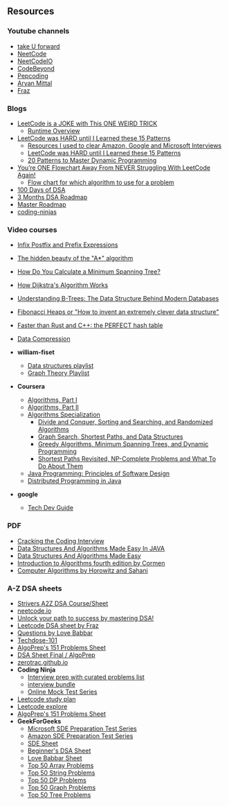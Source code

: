 ## Resources

### Youtube channels
- [take U forward](https://www.youtube.com/@takeUforward/playlists)
- [NeetCode](https://www.youtube.com/@NeetCode/playlists)
- [NeetCodeIO](https://www.youtube.com/@NeetCodeIO/playlists)
- [CodeBeyond](https://www.youtube.com/@CodeBeyond/playlists)
- [Pepcoding](https://www.youtube.com/@Pepcoding/playlists)
- [Aryan Mittal](https://www.youtube.com/@ARYANMITTAL/playlists)
- [Fraz](https://www.youtube.com/@mohammadfraz/playlists)

### Blogs
- [LeetCode is a JOKE with This ONE WEIRD TRICK](https://www.youtube.com/watch?v=eB7SMsE6qEc)
    - [Runtime Overview](https://algo.monster/problems/runtime_summary)
- [LeetCode was HARD until I Learned these 15 Patterns](https://www.youtube.com/watch?v=DjYZk8nrXVY)
    - [Resources I used to clear Amazon, Google and Microsoft Interviews](https://blog.algomaster.io/p/368a3274-10b7-451b-bd9e-91c45a2164d7)
    - [LeetCode was HARD until I Learned these 15 Patterns](https://blog.algomaster.io/p/15-leetcode-patterns)
    - [20 Patterns to Master Dynamic Programming](https://blog.algomaster.io/p/20-patterns-to-master-dynamic-programming)
- [You’re ONE Flowchart Away From NEVER Struggling With LeetCode Again!](https://www.youtube.com/watch?v=s5gWz9Fa1yo)
    - [Flow chart for which algorithm to use for a problem](https://algo.monster/flowchart)
- [100 Days of DSA](https://whimsical.com/100-days-of-dsa-JjsnhMcKViecPVFfFAZx3g)
- [3 Months DSA Roadmap](https://whimsical.com/3-months-dsa-roadmap-WSohgysgPm5YzdhSBnfK4E)
- [Master Roadmap](https://whimsical.com/master-roadmap-SzYF2dY2SqwtPQfY5A3mZS)
- [coding-ninjas](https://www.codingninjas.com/studio/interview-experiences)

### Video courses

- [Infix Postfix and Prefix Expressions](https://www.youtube.com/watch?v=_PU5t-gk_B4)
- [The hidden beauty of the "A*" algorithm](https://www.youtube.com/watch?v=A60q6dcoCjw)
- [How Do You Calculate a Minimum Spanning Tree?](https://www.youtube.com/watch?v=Yldkh0aOEcg)
- [How Dijkstra's Algorithm Works](https://www.youtube.com/watch?v=EFg3u_E6eHU)
- [Understanding B-Trees: The Data Structure Behind Modern Databases](https://www.youtube.com/watch?v=K1a2Bk8NrYQ)
- [Fibonacci Heaps or "How to invent an extremely clever data structure"](https://www.youtube.com/watch?v=6JxvKfSV9Ns)
- [Faster than Rust and C++: the PERFECT hash table](https://www.youtube.com/watch?v=DMQ_HcNSOAI)
- [Data Compression](https://www.youtube.com/playlist?list=PLpXOY-RxVRTOR1PAtQUwoZN2tSs1ICSk7)

- **william-fiset**
  - [Data structures playlist](https://www.youtube.com/playlist?list=PLDV1Zeh2NRsB6SWUrDFW2RmDotAfPbeHu)
  - [Graph Theory Playlist](https://www.youtube.com/playlist?list=PLDV1Zeh2NRsDGO4--qE8yH72HFL1Km93P)

- **Coursera**
  - [Algorithms, Part I](https://www.coursera.org/learn/algorithms-part1/home/welcome)
  - [Algorithms, Part II](https://www.coursera.org/learn/algorithms-part2/home/welcome)
  - [Algorithms Specialization](https://www.coursera.org/specializations/algorithms#courses)
      - [Divide and Conquer, Sorting and Searching, and Randomized Algorithms](https://www.coursera.org/learn/algorithms-divide-conquer/home/welcome)
      - [Graph Search, Shortest Paths, and Data Structures](https://www.coursera.org/learn/algorithms-graphs-data-structures/home/welcome)
      - [Greedy Algorithms, Minimum Spanning Trees, and Dynamic Programming](https://www.coursera.org/learn/algorithms-greedy/home/welcome)
      - [Shortest Paths Revisited, NP-Complete Problems and What To Do About Them](https://www.coursera.org/learn/algorithms-npcomplete/home/welcome)
  - [Java Programming: Principles of Software Design](https://www.coursera.org/learn/java-programming-design-principles/home/welcome)
  - [Distributed Programming in Java](https://www.coursera.org/learn/distributed-programming-in-java/home/welcome)

- **google**
  - [Tech Dev Guide](https://techdevguide.withgoogle.com/paths/data-structures-and-algorithms)

### PDF

- [Cracking the Coding Interview]()
- [Data Structures And Algorithms Made Easy In JAVA]()
- [Data Structures And Algorithms Made Easy]()
- [Introduction to Algorithms fourth edition by Cormen]()
- [Computer Algorithms by Horowitz and Sahani]()

### A-Z DSA sheets

- [Strivers A2Z DSA Course/Sheet](https://takeuforward.org/strivers-a2z-dsa-course/strivers-a2z-dsa-course-sheet-2/)
- [neetcode.io](https://neetcode.io/practice)
- [Unlock your path to success by mastering DSA!](https://www.interviewbit.com/courses/programming/)
- [Leetcode DSA sheet by Fraz](https://docs.google.com/spreadsheets/d/1-wKcV99KtO91dXdPkwmXGTdtyxAfk1mbPXQg81R9sFE/edit#gid=0)
- [Questions by Love Babbar](https://drive.google.com/file/d/1FMdN_OCfOI0iAeDlqswCiC2DZzD4nPsb/view)
- [Techdose-101](https://docs.google.com/spreadsheets/d/1TtgjX_cZPxEyuzwlLqCk9q6C1-HUXM8014ADfIXNKZE/edit#gid=0)
- [AlgoPrep's 151 Problems Sheet](https://docs.google.com/spreadsheets/d/1kyHfGGaLTzWspcqMUUS5Httmip7t8LJB0P-uPrRLGos/edit#gid=0)
- [DSA Sheet Final / AlgoPrep](https://docs.google.com/spreadsheets/d/16MyliPAOywm5H3Hmy_Utk6P5gwx4vvpb7i5iAqj1Aw4/edit#gid=0)
- [zerotrac.github.io](https://zerotrac.github.io/leetcode_problem_rating/#/)
- **Coding Ninja**
  - [Interview prep with curated problems list](https://www.codingninjas.com/studio/problem-lists)
  - [interview bundle](https://www.codingninjas.com/studio/interview-bundle)
  - [Online Mock Test Series](https://www.codingninjas.com/studio/test-series)
- [Leetcode study plan](https://leetcode.com/studyplan/)
- [Leetcode explore](https://leetcode.com/explore/)
- [AlgoPrep's 151 Problems Sheet](https://docs.google.com/spreadsheets/d/1kyHfGGaLTzWspcqMUUS5Httmip7t8LJB0P-uPrRLGos/edit#gid=0)
- **GeekForGeeks**
  - [Microsoft SDE Preparation Test Series](https://www.geeksforgeeks.org/batch/mts-1?tab=Chapters)
  - [Amazon SDE Preparation Test Series](https://www.geeksforgeeks.org/batch/Amazon-Test-Series?tab=Chapters)
  - [SDE Sheet](https://www.geeksforgeeks.org/explore?page=1&sprint=a663236c31453b969852f9ea22507634&sortBy=submissions&sprint_name=SDE%20Sheet&utm_source=geeksforgeeks&utm_medium=main_header&utm_campaign=practice_header)
  - [Beginner's DSA Sheet](https://www.geeksforgeeks.org/explore?page=1&sprint=ca8ae412173dbd8346c26a0295d098fd&sortBy=submissions&sprint_name=Beginner%27s%20DSA%20Sheet&utm_source=geeksforgeeks&utm_medium=main_header&utm_campaign=practice_header)
  - [Love Babbar Sheet](https://www.geeksforgeeks.org/explore?page=1&sprint=94ade6723438d94ecf0c00c3937dad55&sortBy=submissions&sprint_name=Love%20Babbar%20Sheet&utm_source=geeksforgeeks&utm_medium=main_header&utm_campaign=practice_header)
  - [Top 50 Array Problems](https://www.geeksforgeeks.org/explore?page=2&sprint=50746f92a895c22a50504ac0c1fb9c84&sortBy=submissions&sprint_name=Top%2050%20Array%20Problems)
  - [Top 50 String Problems](https://www.geeksforgeeks.org/explore?page=1&sprint=57184072610b884e5df3584cc534115d&sortBy=submissions&sprint_name=Top%2050%20String%20Problems)
  - [Top 50 DP Problems](https://www.geeksforgeeks.org/explore?page=1&sprint=93d672753b74440c7427214c8ebf866d&sortBy=submissions&sprint_name=Top%2050%20DP%20Problems)
  - [Top 50 Graph Problems](https://www.geeksforgeeks.org/explore?page=1&sprint=405e9db0f353691ad3b2d546b19145e9&sortBy=submissions&sprint_name=Top%2050%20Graph%20Problems)
  - [Top 50 Tree Problems](https://www.geeksforgeeks.org/explore?page=1&sprint=5f24de84b65bf7c4f4399c8111e26b81&sortBy=submissions&sprint_name=Top%2050%20Tree%20Problems)
